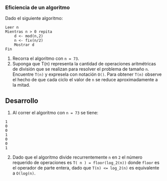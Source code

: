 ### Eficiencia de un algoritmo

Dado el siguiente algoritmo:

```
Leer n
Mientras n > 0 repita
	d <- mod(n,2)
	n <- fix(n/2)
	Mostrar d
Fin
```

1. Recorra el algoritmo con `n = 73`.
2. Suponga que T(n) representa la cantidad de operaciones aritmétricas de división que se realizan para resolver el problema de tamaño `n`. Encuentre `T(n)` y expresela con notación `O()`. Para obtener `T(n)` observe el hecho de que cada ciclo el valor de `n` se reduce aproximadamente a la mitad.

## Desarrollo

1. Al correr el algoritmo con `n = 73` se tiene:

```
1
0
0
1
0
0
1
```

2. Dado que el algoritmo divide recurrentemente `n` en `2` el número requerido de operaciones es `T( n ) = floor(log_2(n))` donde `floor` es el operador de parte entera, dado que `T(n) <= log_2(n)` es equivalente a `O(log(n)`.